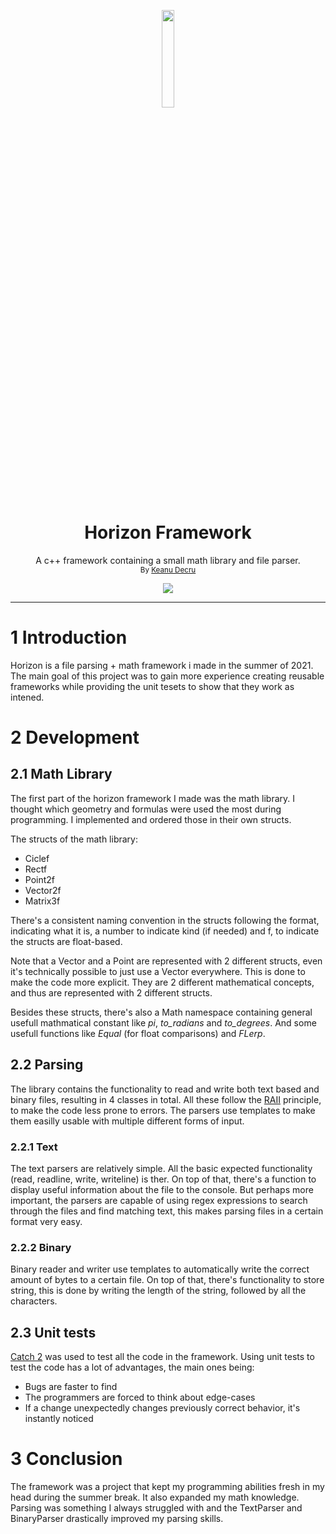 <p align="center">
<img src="https://www.digitalartsandentertainment.be/dae/images/DAE_headerLogo.png" length=20% width=20%>
</p>
<h1 align="center">Horizon Framework</h1>
<p align="center">A c++ framework containing a small math library and file parser.<br>
<sub>By <a href="https://keanudecru.myportfolio.com/">Keanu Decru</a></sub></p>
<p align="center">
    <a href="https://github.com/DecruKeanu/Horizon-Framework/actions/workflows/msbuild.yml">
        <img src="https://github.com/DecruKeanu/Horizon-Framework/actions/workflows/msbuild.yml/badge.svg">
    </a>
</p>

***

# 1 Introduction
Horizon is a file parsing + math framework i made in the summer of 2021. The main goal of this project was to gain more experience creating reusable frameworks while providing the unit tesets to show that they work as intened.
# 2 Development
## 2.1 Math Library
The first part of the horizon framework I made was the math library. I thought which geometry and formulas were used the most during programming. I implemented and ordered those in their own structs. 

The structs of the math library:
 * Ciclef
 * Rectf
 * Point2f
 * Vector2f
 * Matrix3f

There's a consistent naming convention in the structs following the format, indicating what it is, a number to indicate kind (if needed) and f, to indicate the structs are float-based.

Note that a Vector and a Point are represented with 2 different structs, even it's technically possible to just use a Vector everywhere. This is done to make the code more explicit. They are 2 different mathematical concepts, and thus are represented with 2 different structs.

Besides these structs, there's also a Math namespace containing general usefull mathmatical constant like *pi*, *to_radians* and *to_degrees*. And some usefull functions like *Equal* (for float comparisons) and *FLerp*.

## 2.2 Parsing
The library contains the functionality to read and write both text based and binary files, resulting in 4 classes in total. All these follow the [RAII](https://en.cppreference.com/w/cpp/language/raii) principle, to make the code less prone to errors. The parsers use templates to make them easilly usable with multiple different forms of input.

### 2.2.1 Text
The text parsers are relatively simple. All the basic expected functionality (read, readline, write, writeline) is ther. On top of that, there's a function to display useful information about the file to the console. But perhaps more important, the parsers are capable of using regex expressions to search through the files and find matching text, this makes parsing files in a certain format very easy.

### 2.2.2 Binary
Binary reader and writer use templates to automatically write the correct amount of bytes to a certain file. On top of that, there's functionality to store string, this is done by writing the length of the string, followed by all the characters.

## 2.3 Unit tests
[Catch 2](https://github.com/catchorg/Catch2) was used to test all the code in the framework. Using unit tests to test the code has a lot of advantages, the main ones being:
 * Bugs are faster to find
 * The programmers are forced to think about edge-cases
 * If a change unexpectedly changes previously correct behavior, it's instantly noticed

# 3 Conclusion
The framework was a project that kept my programming abilities fresh in my head during the summer break. It also expanded my math knowledge. Parsing was something I always struggled with and the TextParser and BinaryParser drastically improved my parsing skills.
